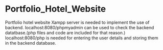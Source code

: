 # Portfolio_Hotel_Website
Portfolio hotel website
Xampp server is needed to implement the use of backend.
localhost:8080/phpmyadmin can be used to check the backend datatbase.(php files and code are included for that reason.)
localhost:8080/php is needed for entering the user details and storing them in the backend database.
